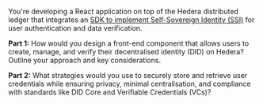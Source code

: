 You're developing a React application on top of the Hedera distributed ledger that integrates an [SDK to implement Self-Sovereign Identity (SSI)](https://docs.hedera.com/hedera/sdks-and-apis/sdks#decentralized-identity-sdks) for user authentication and data verification.

**Part 1:**
How would you design a front-end component that allows users to create, manage, and verify their decentralised identity (DID) on Hedera? Outline your approach and key considerations.

**Part 2:**
What strategies would you use to securely store and retrieve user credentials while ensuring privacy, minimal centralisation, and compliance with standards like DID Core and Verifiable Credentials (VCs)?

